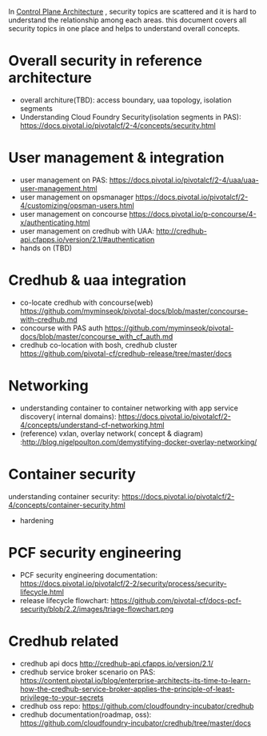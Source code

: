 
In [Control Plane Architecture](control-plane.md) , security topics are scattered and it is hard to understand the relationship among each areas. this document covers all security topics in one place and helps to understand overall concepts.


# Overall security in reference architecture 
* overall architure(TBD): access boundary, uaa topology, isolation segments
* Understanding Cloud Foundry Security(isolation segments in PAS): https://docs.pivotal.io/pivotalcf/2-4/concepts/security.html



# User management & integration
* user management on PAS: https://docs.pivotal.io/pivotalcf/2-4/uaa/uaa-user-management.html
* user management on opsmanager https://docs.pivotal.io/pivotalcf/2-4/customizing/opsman-users.html
* user management on concourse https://docs.pivotal.io/p-concourse/4-x/authenticating.html
* user management on credhub with UAA: http://credhub-api.cfapps.io/version/2.1/#authentication
* hands on (TBD)

# Credhub & uaa integration
* co-locate credhub with concourse(web) https://github.com/myminseok/pivotal-docs/blob/master/concourse-with-credhub.md
* concourse with PAS auth https://github.com/myminseok/pivotal-docs/blob/master/concourse_with_cf_auth.md
* credhub co-location with bosh, credhub cluster https://github.com/pivotal-cf/credhub-release/tree/master/docs

# Networking 
* understanding container to container networking with app service discovery( internal domains): https://docs.pivotal.io/pivotalcf/2-4/concepts/understand-cf-networking.html
* (reference) vxlan, overlay network( concept & diagram)  :http://blog.nigelpoulton.com/demystifying-docker-overlay-networking/

# Container security
understanding container security: https://docs.pivotal.io/pivotalcf/2-4/concepts/container-security.html
* hardening

# PCF security engineering
* PCF security engineering documentation: https://docs.pivotal.io/pivotalcf/2-2/security/process/security-lifecycle.html
* release lifecycle flowchart:  https://github.com/pivotal-cf/docs-pcf-security/blob/2.2/images/triage-flowchart.png

# Credhub related
* credhub api docs  http://credhub-api.cfapps.io/version/2.1/
* credhub service broker scenario on PAS: https://content.pivotal.io/blog/enterprise-architects-its-time-to-learn-how-the-credhub-service-broker-applies-the-principle-of-least-privilege-to-your-secrets
* credhub oss repo: https://github.com/cloudfoundry-incubator/credhub
* credhub documentation(roadmap, oss): https://github.com/cloudfoundry-incubator/credhub/tree/master/docs

